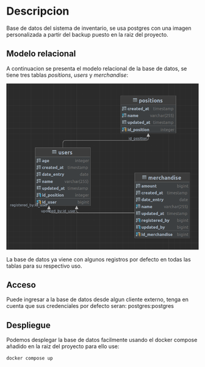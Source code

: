 # Descripcion
Base de datos del sistema de inventario, se usa postgres con una imagen personalizada a partir del backup puesto en la raiz del proyecto.

## Modelo relacional
A continuacion se presenta el modelo relacional de la base de datos, se tiene tres tablas *positions*, *users* y *merchandise*:

![img.png](assets/img.png)

La base de datos ya viene con algunos registros por defecto en todas las tablas para su respectivo uso.

## Acceso
Puede ingresar a la base de datos desde algun cliente externo, tenga en cuenta que sus credenciales por defecto seran: postgres:postgres

## Despliegue
Podemos desplegar la base de datos facilmente usando el docker compose añadido en la raiz del proyecto para ello use:

```shell
docker compose up
```

